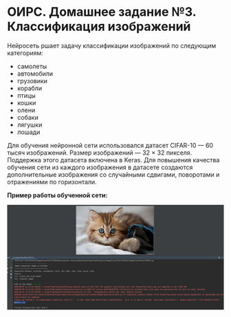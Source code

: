 # ОИРС. Домашнее задание №3. Классификация изображений
Нейросеть ршает задачу классификации изображений по следующим категориям: 
* самолеты
* автомобили
* грузовики
* корабли
* птицы
* кошки
* олени
* собаки
* лягушки
* лошади

Для обучения нейронной сети использовался датасет CIFAR-10 — 60 тысяч изображений.
Размер изображений — 32 × 32 пикселя.
Поддержка этого датасета включена в Keras.
Для повышения качества обучения сети из каждого изображения в датасете создаются дополнительные изображения 
со случайными сдвигами, поворотами и отражениями по горизонтали.

**Пример работы обученной сети:**

![input image](example.png "Пример работы обученной сети")